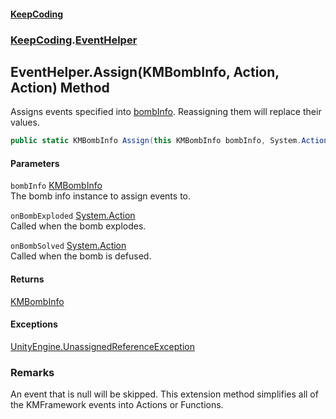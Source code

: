 #### [KeepCoding](index.md 'index')
### [KeepCoding](KeepCoding.md 'KeepCoding').[EventHelper](EventHelper.md 'KeepCoding.EventHelper')
## EventHelper.Assign(KMBombInfo, Action, Action) Method
Assigns events specified into [bombInfo](EventHelper.Assign.Z7JnOudZRDzk7o1gUkAEcg.md#KeepCoding.EventHelper.Assign(KMBombInfo.System.Action.System.Action).bombInfo 'KeepCoding.EventHelper.Assign(KMBombInfo, System.Action, System.Action).bombInfo'). Reassigning them will replace their values.  
```csharp
public static KMBombInfo Assign(this KMBombInfo bombInfo, System.Action onBombExploded=null, System.Action onBombSolved=null);
```
#### Parameters
<a name='KeepCoding.EventHelper.Assign(KMBombInfo.System.Action.System.Action).bombInfo'></a>
`bombInfo` [KMBombInfo](https://docs.microsoft.com/en-us/dotnet/api/KMBombInfo 'KMBombInfo')  
The bomb info instance to assign events to.
  
<a name='KeepCoding.EventHelper.Assign(KMBombInfo.System.Action.System.Action).onBombExploded'></a>
`onBombExploded` [System.Action](https://docs.microsoft.com/en-us/dotnet/api/System.Action 'System.Action')  
Called when the bomb explodes.
  
<a name='KeepCoding.EventHelper.Assign(KMBombInfo.System.Action.System.Action).onBombSolved'></a>
`onBombSolved` [System.Action](https://docs.microsoft.com/en-us/dotnet/api/System.Action 'System.Action')  
Called when the bomb is defused.
  
#### Returns
[KMBombInfo](https://docs.microsoft.com/en-us/dotnet/api/KMBombInfo 'KMBombInfo')  
#### Exceptions
[UnityEngine.UnassignedReferenceException](https://docs.microsoft.com/en-us/dotnet/api/UnityEngine.UnassignedReferenceException 'UnityEngine.UnassignedReferenceException')  
### Remarks
An event that is null will be skipped. This extension method simplifies all of the KMFramework events into Actions or Functions.  
